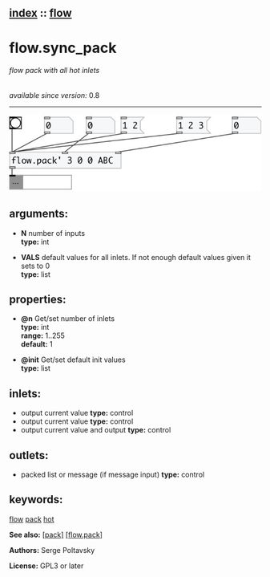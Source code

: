 [index](index.html) :: [flow](category_flow.html)
---

# flow.sync_pack

###### flow pack with all hot inlets

*available since version:* 0.8

---




[![example](../examples/img/flow.sync_pack.jpg)](../examples/pd/flow.sync_pack.pd)



## arguments:

* **N**
number of inputs<br>
__type:__ int<br>

* **VALS**
default values for all inlets. If not enough default values given it sets to 0<br>
__type:__ list<br>





## properties:

* **@n** 
Get/set number of inlets<br>
__type:__ int<br>
__range:__ 1..255<br>
__default:__ 1<br>

* **@init** 
Get/set default init values<br>
__type:__ list<br>



## inlets:

* output current value 
__type:__ control<br>
* output current value 
__type:__ control<br>
* output current value and output 
__type:__ control<br>



## outlets:

* packed list or message (if message input)
__type:__ control<br>



## keywords:

[flow](keywords/flow.html)
[pack](keywords/pack.html)
[hot](keywords/hot.html)



**See also:**
[\[pack\]](pack.html)
[\[flow.pack\]](flow.pack.html)




**Authors:** Serge Poltavsky




**License:** GPL3 or later





